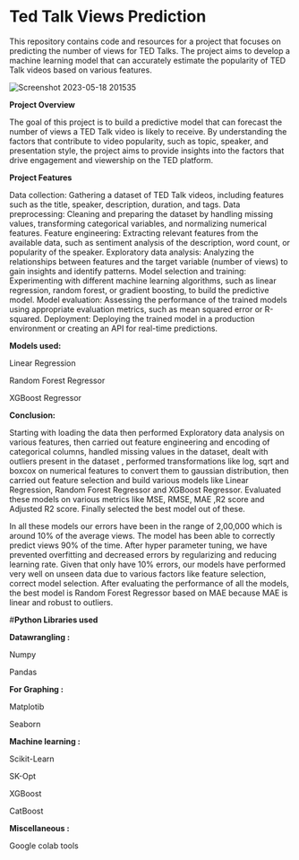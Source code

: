 # Ted Talk Views Prediction

This repository contains code and resources for a project that focuses on predicting the number of views for TED Talks. The project aims to develop a machine learning model that can accurately estimate the popularity of TED Talk videos based on various features.





![Screenshot 2023-05-18 201535](https://github.com/adilimam12/Regression-capstone-project2/assets/113783902/093cce20-7f7a-4db8-92eb-08357c3b16d8)



**Project Overview**

The goal of this project is to build a predictive model that can forecast the number of views a TED Talk video is likely to receive. By understanding the factors that contribute to video popularity, such as topic, speaker, and presentation style, the project aims to provide insights into the factors that drive engagement and viewership on the TED platform.

**Project Features**

Data collection: Gathering a dataset of TED Talk videos, including features such as the title, speaker, description, duration, and tags.
Data preprocessing: Cleaning and preparing the dataset by handling missing values, transforming categorical variables, and normalizing numerical features.
Feature engineering: Extracting relevant features from the available data, such as sentiment analysis of the description, word count, or popularity of the speaker.
Exploratory data analysis: Analyzing the relationships between features and the target variable (number of views) to gain insights and identify patterns.
Model selection and training: Experimenting with different machine learning algorithms, such as linear regression, random forest, or gradient boosting, to build the predictive model.
Model evaluation: Assessing the performance of the trained models using appropriate evaluation metrics, such as mean squared error or R-squared.
Deployment: Deploying the trained model in a production environment or creating an API for real-time predictions.


**Models used:**

Linear Regression

Random Forest Regressor

XGBoost Regressor

**Conclusion:**

Starting with loading the data then performed Exploratory data analysis on various features, then carried out feature engineering and encoding of categorical columns, handled missing values in the dataset, dealt with outliers present in the dataset , performed transformations like log, sqrt and boxcox on numerical features to convert them to gaussian distribution, then carried out feature selection and build various models like Linear Regression, Random Forest Regressor and XGBoost Regressor. Evaluated these models on various metrics like MSE, RMSE, MAE ,R2 score and Adjusted R2 score. Finally selected the best model out of these.

In all these models our errors have been in the range of 2,00,000 which is around 10% of the average views. The model has been able to correctly predict views 90% of the time. After hyper parameter tuning, we have prevented overfitting and decreased errors by regularizing and reducing learning rate. Given that only have 10% errors, our models have performed very well on unseen data due to various factors like feature selection, correct model selection. After evaluating the performance of all the models, the best model is Random Forest Regressor based on MAE because MAE is linear and robust to outliers.

#**Python Libraries used**

**Datawrangling :**

Numpy

Pandas

**For Graphing :**

Matplotib

Seaborn

**Machine learning :**

Scikit-Learn

SK-Opt

XGBoost

CatBoost

**Miscellaneous :**

Google colab tools


